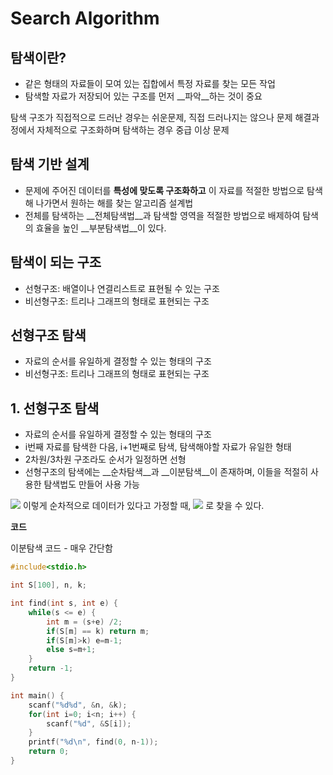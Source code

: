 # Search Algorithm

## 탐색이란?

- 같은 형태의 자료들이 모여 있는 집합에서 특정 자료를 찾는 모든 작업
- 탐색할 자료가 저장되어 있는 구조를 먼저 __파악__하는 것이 중요

탐색 구조가 직접적으로 드러난 경우는 쉬운문제, 직접 드러나지는 않으나 문제 해결과정에서 자체적으로 구조화하며 탐색하는 경우 중급 이상 문제

## 탐색 기반 설계

- 문제에 주어진 데이터를 __특성에 맞도록 구조화하고__ 이 자료를 적절한 방법으로 탐색해 나가면서 원하는 해를 찾는 알고리즘 설계법
- 전체를 탐색하는 __전체탐색법__과 탐색할 영역을 적절한 방법으로 배제하여 탐색의 효율을 높인 __부분탐색법__이 있다.

## 탐색이 되는 구조
- 선형구조: 배열이나 연결리스트로 표현될 수 있는 구조
- 비선형구조: 트리나 그래프의 형태로 표현되는 구조

## 선형구조 탐색

- 자료의 순서를 유일하게 결정할 수 있는 형태의 구조
- 비선형구조: 트리나 그래프의 형태로 표현되는 구조

## 1. 선형구조 탐색

- 자료의 순서를 유일하게 결정할 수 있는 형태의 구조
- i번째 자료를 탐색한 다음, i+1번째로 탐색, 탐색해야할 자료가 유일한 형태
- 2차원/3차원 구조라도 순서가 일정하면 선형
- 선형구조의 탐색에는 __순차탐색__과 __이분탐색__이 존재하며, 이들을 적절히 사용한 탐색법도 만들어 사용 가능

<img src="https://t1.daumcdn.net/cfile/tistory/2729EE4C569B69832D">   
이렇게 순차적으로 데이터가 있다고 가정할 때,

<img src="https://t1.daumcdn.net/cfile/tistory/262AF14C569B6BDC36">   
로 찾을 수 있다.

__코드__

이분탐색 코드 - 매우 간단함

```C
#include<stdio.h>

int S[100], n, k;

int find(int s, int e) {
    while(s <= e) {
        int m = (s+e) /2;
        if(S[m] == k) return m;
        if(S[m]>k) e=m-1;
        else s=m+1;
    }
    return -1;
}

int main() {
    scanf("%d%d", &n, &k);
    for(int i=0; i<n; i++) {
        scanf("%d", &S[i]);
    }
    printf("%d\n", find(0, n-1));
    return 0;
}
```